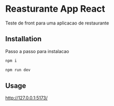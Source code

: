 # Reasturante App React

Teste de front para uma aplicacao de restaurante

## Installation

Passo a passo para instalacao

```bash
npm i
```

```bash
npm run dev
```

## Usage

http://127.0.0.1:5173/